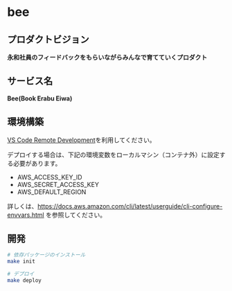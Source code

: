 # bee

## プロダクトビジョン

**永和社員のフィードバックをもらいながらみんなで育てていくプロダクト**

## サービス名

**Bee(Book Erabu Eiwa)**

## 環境構築

[VS Code Remote Development](https://code.visualstudio.com/docs/remote/remote-overview)を利用してください。

デプロイする場合は、下記の環境変数をローカルマシン（コンテナ外）に設定する必要があります。

- AWS_ACCESS_KEY_ID
- AWS_SECRET_ACCESS_KEY
- AWS_DEFAULT_REGION

詳しくは、https://docs.aws.amazon.com/cli/latest/userguide/cli-configure-envvars.html を参照してください。

## 開発

```bash
# 依存パッケージのインストール
make init

# デプロイ
make deploy
```
